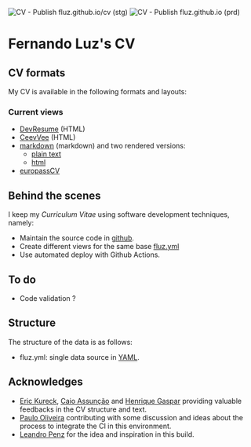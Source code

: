 ![CV - Publish fluz.github.io/cv (stg)](https://github.com/fluz/cv/actions/workflows/publish_cv.yml/badge.svg) ![CV - Publish fluz.github.io (prd)](https://github.com/fluz/cv/actions/workflows/publish_github-io.yml/badge.svg)


# Fernando Luz's CV

## CV formats

My CV is available in the following formats and layouts:

### Current views

- [DevResume](https://fluz.github.io/cv/index.html) (HTML)
- [CeevVee](https://fluz.github.io/cv/cv_ceevee.html) (HTML)
- [markdown](https://fluz.github.io/cv/cv_fernando_luz.md) (markdown) and two rendered versions:
  - [plain text](https://fluz.github.io/cv/cv_fernando_luz_md.txt)
  - [html](https://fluz.github.io/cv/cv_fernando_luz_md.html)
- [europassCV](https://fluz.github.io/europasscv/cv.pdf)

## Behind the scenes

I keep my *Curriculum Vitae* using software development techniques, namely:

- Maintain the source code in [github](https://github.com/fluz/cv).
- Create different views for the same base [fluz.yml](https://github.com/fluz/cv/fluz.yml)
- Use automated deploy with Github Actions.

## To do

- Code validation ?

## Structure

The structure of the data is as follows:

- fluz.yml: single data source in [YAML](http://yaml.org/).

## Acknowledges

- [Eric Kureck](https://github.com/kureck), [Caio Assunção](https://www.linkedin.com/in/caioassuncao/) and [Henrique Gaspar](https://www.ntnu.edu/employees/henrique.gaspar) providing valuable feedbacks in the CV structure and text.
- [Paulo Oliveira](https://www.linkedin.com/in/oliveira-phc/) contributing with some discussion and ideas about the process to integrate the CI in this environment.
- [Leandro Penz](https://github.com/lpenz/cv) for the idea and inspiration in this build.
